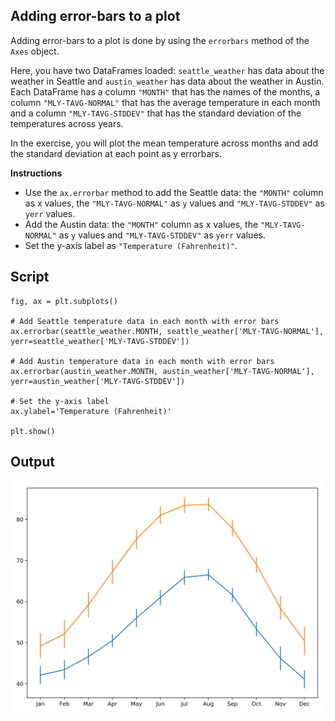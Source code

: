## Adding error-bars to a plot

Adding error-bars to a plot is done by using the `errorbars` method of the `Axes` object.

Here, you have two DataFrames loaded: `seattle_weather` has data about the weather in Seattle and `austin_weather` has data about the weather in Austin. Each DataFrame has a column `"MONTH"` that has the names of the months, a column `"MLY-TAVG-NORMAL"` that has the average temperature in each month and a column `"MLY-TAVG-STDDEV"` that has the standard deviation of the temperatures across years.

In the exercise, you will plot the mean temperature across months and add the standard deviation at each point as y errorbars.

**Instructions**

* Use the `ax.errorbar` method to add the Seattle data: the `"MONTH"` column as x values, the `"MLY-TAVG-NORMAL"` as `y` values and `"MLY-TAVG-STDDEV"` as `yerr` values.
* Add the Austin data: the `"MONTH"` column as x values, the `"MLY-TAVG-NORMAL"` as `y` values and `"MLY-TAVG-STDDEV"` as `yerr` values.
* Set the y-axis label as `"Temperature (Fahrenheit)"`.

## Script
```
fig, ax = plt.subplots()

# Add Seattle temperature data in each month with error bars
ax.errorbar(seattle_weather.MONTH, seattle_weather['MLY-TAVG-NORMAL'], yerr=seattle_weather['MLY-TAVG-STDDEV'])

# Add Austin temperature data in each month with error bars
ax.errorbar(austin_weather.MONTH, austin_weather['MLY-TAVG-NORMAL'], yerr=austin_weather['MLY-TAVG-STDDEV'])

# Set the y-axis label
ax.ylabel='Temperature (Fahrenheit)'

plt.show()
```

## Output
![img](index.svg)